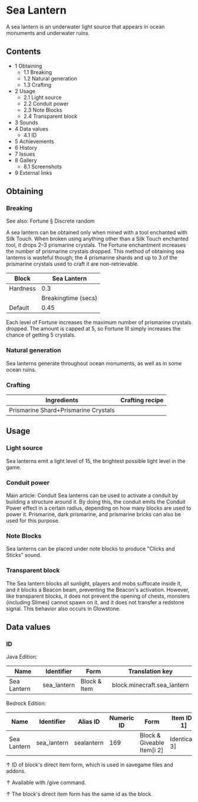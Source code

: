 # Sea Lantern
A sea lantern is an underwater light source that appears in ocean monuments and underwater ruins.

## Contents
- 1 Obtaining
	- 1.1 Breaking
	- 1.2 Natural generation
	- 1.3 Crafting
- 2 Usage
	- 2.1 Light source
	- 2.2 Conduit power
	- 2.3 Note Blocks
	- 2.4 Transparent block
- 3 Sounds
- 4 Data values
	- 4.1 ID
- 5 Achievements
- 6 History
- 7 Issues
- 8 Gallery
	- 8.1 Screenshots
- 9 External links

## Obtaining
### Breaking
See also: Fortune § Discrete random

A sea lantern can be obtained only when mined with a tool enchanted with Silk Touch. When broken using anything other than a Silk Touch enchanted tool, it drops 2–3 prismarine crystals. The Fortune enchantment increases the number of prismarine crystals dropped. This method of obtaining sea lanterns is wasteful though; the 4 prismarine shards and up to 3 of the prismarine crystals used to craft it are non-retrievable.

| Block    | Sea Lantern         |
|----------|---------------------|
| Hardness | 0.3                 |
|          | Breakingtime (secs) |
| Default  | 0.45                |

Each level of Fortune increases the maximum number of prismarine crystals dropped. The amount is capped at 5, so Fortune III simply increases the chance of getting 5 crystals.

### Natural generation
Sea lanterns generate throughout ocean monuments, as well as in some ocean ruins.

### Crafting
| Ingredients                          | Crafting recipe |
|--------------------------------------|-----------------|
| Prismarine Shard+Prismarine Crystals |                 |

## Usage
### Light source
Sea lanterns emit a light level of 15, the brightest possible light level in the game.

### Conduit power
Main article: Conduit
Sea lanterns can be used to activate a conduit by building a structure around it. By doing this, the conduit emits the Conduit Power effect in a certain radius, depending on how many blocks are used to power it. Prismarine, dark prismarine, and prismarine bricks can also be used for this purpose.

### Note Blocks
Sea lanterns can be placed under note blocks to produce "Clicks and Sticks" sound.

### Transparent block
The Sea lantern blocks all sunlight, players and mobs suffocate inside it, and it blocks a Beacon beam, preventing the Beacon's activation. However, like transparent blocks, it does not prevent the opening of chests, monsters (including Slimes) cannot spawn on it, and it does not transfer a redstone signal. This behavior also occurs in Glowstone.

## Data values
### ID
Java Edition:

| Name        | Identifier  | Form         | Translation key             |
|-------------|-------------|--------------|-----------------------------|
| Sea Lantern | sea_lantern | Block & Item | block.minecraft.sea_lantern |

Bedrock Edition:

| Name        | Identifier  | Alias ID   | Numeric ID | Form                       | Item ID[i 1]   | Translation key      |
|-------------|-------------|------------|------------|----------------------------|----------------|----------------------|
| Sea Lantern | sea_lantern | sealantern | 169        | Block & Giveable Item[i 2] | Identical[i 3] | tile.seaLantern.name |


↑ ID of block's direct item form, which is used in savegame files and addons.

↑ Available with /give command.

↑ The block's direct item form has the same id as the block.


